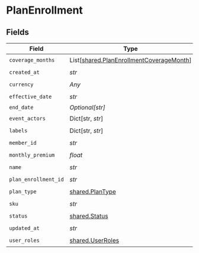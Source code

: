 # PlanEnrollment


## Fields

| Field                                                                                          | Type                                                                                           | Required                                                                                       | Description                                                                                    |
| ---------------------------------------------------------------------------------------------- | ---------------------------------------------------------------------------------------------- | ---------------------------------------------------------------------------------------------- | ---------------------------------------------------------------------------------------------- |
| `coverage_months`                                                                              | List[[shared.PlanEnrollmentCoverageMonth](../../models/shared/planenrollmentcoveragemonth.md)] | :heavy_check_mark:                                                                             | N/A                                                                                            |
| `created_at`                                                                                   | *str*                                                                                          | :heavy_check_mark:                                                                             | N/A                                                                                            |
| `currency`                                                                                     | *Any*                                                                                          | :heavy_check_mark:                                                                             | N/A                                                                                            |
| `effective_date`                                                                               | *str*                                                                                          | :heavy_check_mark:                                                                             | N/A                                                                                            |
| `end_date`                                                                                     | *Optional[str]*                                                                                | :heavy_minus_sign:                                                                             | N/A                                                                                            |
| `event_actors`                                                                                 | Dict[str, *str*]                                                                               | :heavy_check_mark:                                                                             | N/A                                                                                            |
| `labels`                                                                                       | Dict[str, *str*]                                                                               | :heavy_check_mark:                                                                             | N/A                                                                                            |
| `member_id`                                                                                    | *str*                                                                                          | :heavy_check_mark:                                                                             | N/A                                                                                            |
| `monthly_premium`                                                                              | *float*                                                                                        | :heavy_check_mark:                                                                             | N/A                                                                                            |
| `name`                                                                                         | *str*                                                                                          | :heavy_check_mark:                                                                             | N/A                                                                                            |
| `plan_enrollment_id`                                                                           | *str*                                                                                          | :heavy_check_mark:                                                                             | N/A                                                                                            |
| `plan_type`                                                                                    | [shared.PlanType](../../models/shared/plantype.md)                                             | :heavy_check_mark:                                                                             | N/A                                                                                            |
| `sku`                                                                                          | *str*                                                                                          | :heavy_check_mark:                                                                             | N/A                                                                                            |
| `status`                                                                                       | [shared.Status](../../models/shared/status.md)                                                 | :heavy_check_mark:                                                                             | N/A                                                                                            |
| `updated_at`                                                                                   | *str*                                                                                          | :heavy_check_mark:                                                                             | N/A                                                                                            |
| `user_roles`                                                                                   | [shared.UserRoles](../../models/shared/userroles.md)                                           | :heavy_check_mark:                                                                             | N/A                                                                                            |